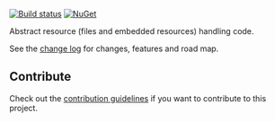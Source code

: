 [![Build status](https://ci.appveyor.com/api/projects/status/rlsfgq6g6arj6nka?svg=true)](https://ci.appveyor.com/project/danielscherzer/zenseless-resources)
[![NuGet](https://img.shields.io/nuget/v/Zenseless.Resources.svg)](https://www.nuget.org/packages/Zenseless.Resources/)

Abstract resource (files and embedded resources) handling code. 

See the [change log](CHANGELOG.md) for changes, features and road map.

## Contribute
Check out the [contribution guidelines](CONTRIBUTING.md) if you want to contribute to this project.
